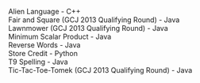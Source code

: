 Alien Language - C++  
Fair and Square (GCJ 2013 Qualifying Round) - Java  
Lawnmower (GCJ 2013 Qualifying Round) - Java  
Minimum Scalar Product - Java  
Reverse Words - Java  
Store Credit - Python  
T9 Spelling - Java  
Tic-Tac-Toe-Tomek (GCJ 2013 Qualifying Round) - Java  


